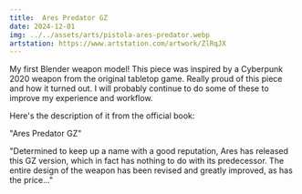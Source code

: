 ```yaml
---
title:  Ares Predator GZ
date: 2024-12-01
img: ../../assets/arts/pistola-ares-predator.webp
artstation: https://www.artstation.com/artwork/ZlRqJX
---
```


My first Blender weapon model! This piece was inspired by a Cyberpunk 2020 weapon from the original tabletop game. Really proud of this piece and how it turned out. I will probably continue to do some of these to improve my experience and workflow.

Here's the description of it from the official book:

"Ares Predator GZ"

"Determined to keep up a name with a good reputation, Ares has released this GZ version, which in fact has nothing to do with its predecessor. The entire design of the weapon has been revised and greatly improved, as has the price..."